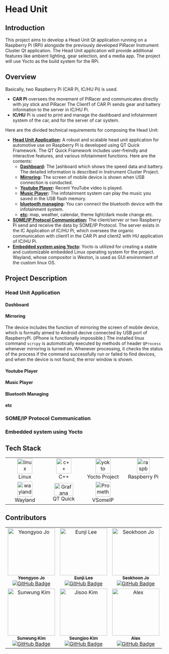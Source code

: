 # **Head Unit**

## **Introduction**

This project aims to develop a Head Unit Qt application running on a Raspberry Pi (RPi) alongside the previously developed PiRacer Instrument Cluster Qt application. The Head Unit application will provide additional features like ambient lighting, gear selection, and a media app. The project will use Yocto as the build system for the RPi.

## **Overview**
Basically, two Raspberry Pi (CAR Pi, IC/HU Pi) is used.
- **CAR Pi** oversees the movement of PiRacer and communicates directly with joy stick and PiRacer The Client1 of CAR Pi sends gear and battery information to the server in IC/HU Pi. 
- **IC/HU** Pi is used to print and manage the dashboard and infotainment system of the car, and for the server of car system.

Here are the divided technical requirements for composing the Head Unit:

- **[Head Unit Application](#head-unit-application):** A robust and scalable head unit application for automotive use on Raspberry Pi is developed using QT Quick Framework. The QT Quick Framework includes user-freindly and interactive features, and various infotainment functions. Here are the contents:
    - **[Dashboard](#dashboard):** The ]ashboard which shows the speed data and battery. The detailed information is described in Instrument Cluster Project.
    - **[Mirroring](#mirroring):** The screen of mobile device is shown when USB connection is conducted.
    - **[Youtube Player](#youtube-player):** Recent YouTube video is played.
    - **[Music Player](#music-player):** The infotainment system can play the music you saved in the USB flash memory.
    - **[bluetooth managing](#bluetooth-managing):** You can connect the bluetooth device with the infotainment system.
    - **[etc](#etc):** map, weather, calendar, theme light/dark mode change etc.
- **[SOME/IP Protocol Communication](#someip-protocol-communication):** The client/server or two Raspberry Pi send and receive the data by SOME/IP Protocol. The server exists in the IC Application of IC/HU Pi, which oversees the organic communication with client1 in the CAR Pi and client2 with HU application of IC/HU Pi.
- **[Embedded system using Yocto](#embedded-system-using-yocto):** Yocto is utilized for creating a stable and customizable embedded Linux operating system for the project. Wayland, whose compositor is Weston, is used as GUI environment of the custom linux OS.

## Project Description

### Head Unit Application

#### Dashboard

#### Mirroring
The device includes the function of mirroring the screen of mobile device, which is formally aimed to Android decive connected by USB port of RaspberryPi. (iPhone is functionally impossible.) The installed linux command `scrcpy` is automotically executed by methods of header `QProcess` whenever mirroring is turned on. Whenever processing, it checks the status of the process if the command successfully run or failed to find devices, and when the device is not found, the error window is shown.

#### Youtube Player

#### Music Player

#### Bluetooth Managing

#### etc

### SOME/IP Protocol Communication


### Embedded system using Yocto


## Tech Stack

<table>
  <tr>
    <td align="center" width="140px">
      <a href="https://www.linux.org/">
        <img src="https://www.kernel.org/theme/images/logos/tux.png" width="48" height="48" alt="linux" />
      </a>
      <br />Linux
    </td>
    <td align="center" width="140px">
      <a href="https://isocpp.org/">
        <img src="https://isocpp.org/assets/images/cpp_logo.png" width="48" height="48" alt="c++" />
      </a>
      <br />C++
    </td>
    <td align="center" width="140px">
      <a href="https://www.yoctoproject.org/">
        <img src="https://www.yoctoproject.org/wp-content/uploads/sites/32/2023/09/YoctoProject_Logo_RGB_White_small.svg" width="48" height="48" alt="yokto" />
      </a>
      <br />Yocto Project
    </td>
    <td align="center" width="140px">
      <a href="https://www.raspberrypi.com/">
        <img src="https://upload.wikimedia.org/wikipedia/de/thumb/c/cb/Raspberry_Pi_Logo.svg/1200px-Raspberry_Pi_Logo.svg.png" width="40" height="48" alt="raspberrypi" />
      </a>
      <br />Raspberry Pi
    </td>
  </tr>
  <tr>
    <td align="center" width="140px">
      <a href="https://wayland.freedesktop.org/">
        <img src="https://wayland.freedesktop.org/wayland.png" width="48" height="48" alt="wayland" />
      </a>
      <br />Wayland
    </td>
    <td align="center" width="140px">
      <a href="https://www.qt.io/">
        <img src="https://www.qt.io/hubfs/Qt-logo-neon-small.png" width="60" height="40" alt="Grafana" />
      </a>
      <br />QT Quick
    </td>
    <td align="center" width="140px">
      <a href="https://github.com/COVESA/vsomeip">
        <img src="https://covesa.global/wp-content/uploads/2024/04/VSOMEIP-1.png" width="48" height="48" alt="Prometheus" />
      </a>
      <br />VSomeIP
    </td>
  </tr>
</table>


## Contributors

<center>
<table>
  <tr>
    <td align="center">
      <a href="https://github.com/jo49973477>">
        <img src="https://github.com/jo49973477.png" width="150px;" alt="Yeongyoo Jo"/>
        <br />
        <sub><b>Yeongyoo Jo</b></sub>
      </a>
      <br />
      <a href="https://github.com/jo49973477"><img src="https://img.shields.io/badge/GitHub-jo49973477-blue?logo=github" alt="GitHub Badge" /></a>
      <br />
    </td>
    <td align="center">
      <a href="https://github.com/iznue">
        <img src="https://github.com/iznue.png" width="150px;" alt="Eunji Lee"/>
        <br />
        <sub><b>Eunji Lee</b></sub>
      </a>
      <br />
      <a href="https://github.com/iznue"><img src="https://img.shields.io/badge/GitHub-iznue-blue?logo=github" alt="GitHub Badge" /></a>
      <br />
    </td>
    <td align="center">
      <a href="https://github.com/johook">
        <img src="https://github.com/johook.png" width="150px;" alt="Seokhoon Jo"/>
        <br />
        <sub><b>Seokhoon Jo</b></sub>
      </a>
      <br />
      <a href="https://github.com/johook"><img src="https://img.shields.io/badge/GitHub-johook-blue?logo=github" alt="GitHub Badge" /></a>
      <br />
    </td>
  </tr>
  <tr>
    <td align="center">
      <a href="https://github.com/programerKim">
        <img src="https://github.com/programerKim.png" width="150px;" alt="Sunwung Kim"/>
        <br />
        <sub><b>Sunwung Kim</b></sub>
      </a>
      <br />
      <a href="https://github.com/programerKim"><img src="https://img.shields.io/badge/GitHub-programerKim-blue?logo=github" alt="GitHub Badge" /></a>
      <br />
    </td>
    <td align="center">
      <a href="https://github.com/mechsoon">
        <img src="https://github.com/mechsoon.png" width="150px;" alt="Jisoo Kim"/>
        <br />
        <sub><b>Seungjoo Kim</b></sub>
      </a>
      <br />
      <a href="https://github.com/mechsoon"><img src="https://img.shields.io/badge/GitHub-mechsoon-blue?logo=github" alt="GitHub Badge" /></a>
      <br />
    </td>
    <td align="center">
      <a href="https://github.com/atoepper">
        <img src="https://github.com/atoepper.png" width="150px;" alt="Alex"/>
        <br />
        <sub><b>Alex</b></sub>
      </a>
      <br />
      <a href="https://github.com/atoepper"><img src="https://img.shields.io/badge/GitHub-atoepper-blue?logo=github" alt="GitHub Badge" /></a>
      <br />
    </td>
  </tr>
</table>
</center>

